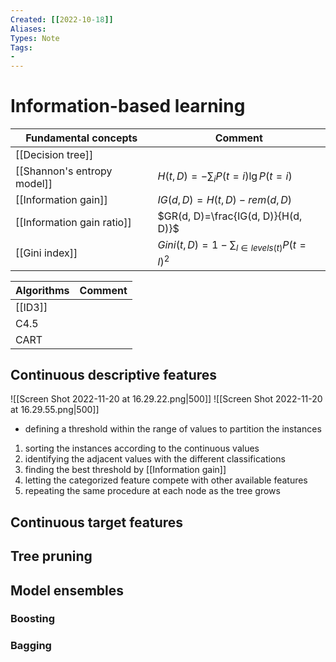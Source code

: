 ```yaml
---
Created: [[2022-10-18]]
Aliases: 
Types: Note
Tags: 
- 
---
```

# Information-based learning

| Fundamental concepts        | Comment                                      |
| --------------------------- | -------------------------------------------- |
| [[Decision tree]]           |                                              |
| [[Shannon's entropy model]] | $H(t, D)=-\sum_iP(t=i)\lg P(t=i)$            |
| [[Information gain]]        | $IG(d, D)=H(t, D)-rem(d, D)$                 |
| [[Information gain ratio]]  | $GR(d, D)=\frac{IG(d, D)}{H(d, D)}$          |
| [[Gini index]]              | $Gini(t, D)=1-\sum_{l\in levels(t)}P(t=l)^2$ |

| Algorithms        | Comment |
| ----------------- | ------- |
| [[ID3]] |         |
| C4.5              |         |
| CART                  |         |

## Continuous descriptive features
![[Screen Shot 2022-11-20 at 16.29.22.png|500]]
![[Screen Shot 2022-11-20 at 16.29.55.png|500]]

- defining a threshold within the range of values to partition the instances
1. sorting the instances according to the continuous values
2. identifying the adjacent values with the different classifications
3. finding the best threshold by [[Information gain]]
4. letting the categorized feature compete with other available features
5. repeating the same procedure at each node as the tree grows

## Continuous target features


## Tree pruning

## Model ensembles
### Boosting
### Bagging

